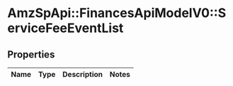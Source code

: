 # AmzSpApi::FinancesApiModelV0::ServiceFeeEventList

## Properties
Name | Type | Description | Notes
------------ | ------------- | ------------- | -------------

